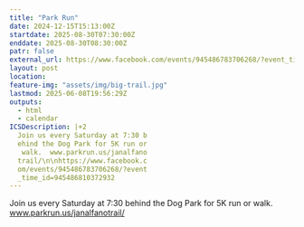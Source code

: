 ```yaml
---
title: "Park Run"
date: 2024-12-15T15:13:00Z
startdate: 2025-08-30T07:30:00Z
enddate: 2025-08-30T08:30:00Z
patr: false
external_url: https://www.facebook.com/events/945486783706268/?event_time_id=945486810372932
layout: post
location: 
feature-img: "assets/img/big-trail.jpg"
lastmod: 2025-06-08T19:56:29Z
outputs:
  - html
  - calendar
ICSDescription: |+2
  Join us every Saturday at 7:30 b  ehind the Dog Park for 5K run or   walk.  www.parkrun.us/janalfano  trail/\n\nhttps://www.facebook.c  om/events/945486783706268/?event  _time_id=945486810372932
---
```


Join us every Saturday at 7&#58;30 behind the Dog Park for 5K run or walk.  www.parkrun.us/janalfanotrail/<br>
  <br>
  
